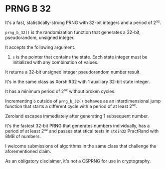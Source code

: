 # PRNG B 32

It's a fast, statistically-strong PRNG with 32-bit integers and a period of 2³².

`prng_b_32()` is the randomization function that generates a 32-bit, pseudorandom, unsigned integer.

It accepts the following argument.

1. `s` is the pointer that contains the state. Each state integer must be initialized with any combination of values.

It returns a 32-bit unsigned integer pseudorandom number result.

It's in the same class as Xorshift32 with 1 auxiliary 32-bit state integer.

It has a minimum period of 2³² without broken cycles.

Incrementing `b` outside of `prng_b_32()` behaves as an interdimensional jump function that starts a different cycle with a period of at least 2³².

Zeroland escapes immediately after generating 1 subsequent number.

It's the fastest 32-bit PRNG that generates numbers individually, has a period of at least 2³² and passes statistical tests in `stdin32` PractRand with 8MB of numbers.

I welcome submissions of algorithms in the same class that challenge the aforementioned claim.

As an obligatory disclaimer, it's not a CSPRNG for use in cryptography.

